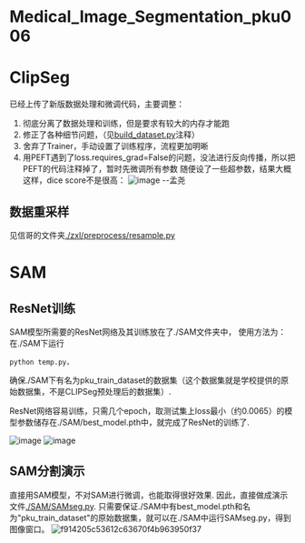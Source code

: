 # Medical_Image_Segmentation_pku006

# ClipSeg

已经上传了新版数据处理和微调代码，主要调整：
1. 彻底分离了数据处理和训练，但是要求有较大的内存才能跑
2. 修正了各种细节问题，（见[build_dataset.py](./CLIP/build_dataset.py)注释）
3. 舍弃了Trainer，手动设置了训练程序，流程更加明晰
4. 用PEFT遇到了loss.requires_grad=False的问题，没法进行反向传播，所以把PEFT的代码注释掉了，暂时先微调所有参数
随便设了一些超参数，结果大概这样，dice score不是很高：
![image](https://github.com/user-attachments/assets/f3ef740c-4654-4e2c-9e6f-34bd81f85c3b)
--孟尧

## 数据重采样
见信哥的文件夹[./zxl/preprocess/resample.py](./zxl/preprocess/resample.py)

# SAM
## ResNet训练
SAM模型所需要的ResNet网络及其训练放在了./SAM文件夹中，
使用方法为：
在./SAM下运行
```shell
python temp.py，
```
确保./SAM下有名为pku_train_dataset的数据集（这个数据集就是学校提供的原始数据集，不是CLIPSeg预处理后的数据集）.

ResNet网络容易训练，只需几个epoch，取测试集上loss最小（约0.0065）的模型参数储存在./SAM/best_model.pth中，就完成了ResNet的训练了. 

![image](https://github.com/user-attachments/assets/3ae0364f-18bb-40fa-abea-614d22181a86)
![image](https://github.com/user-attachments/assets/5739383f-ed6a-4137-9798-c91a9b3e1a8a)

## SAM分割演示
直接用SAM模型，不对SAM进行微调，也能取得很好效果. 
因此，直接做成演示文件[./SAM/SAMseg.py](./SAM/SAMseg.py). 
只需要保证./SAM中有best_model.pth和名为"pku_train_dataset"的原始数据集，就可以在./SAM中运行SAMseg.py，得到图像窗口。
![f914205c53612c63670f4b963950f37](https://github.com/user-attachments/assets/530ce3f4-457b-4d75-bc21-0185b9e7c7d4)

